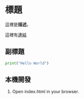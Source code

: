 # 標題

這裡是**描述**。

這裡有[連結](https://tw.yahoo.com)

## 副標題

```python
print("Hello World")
```

## 本機開發

1. Open index.html in your browser.
